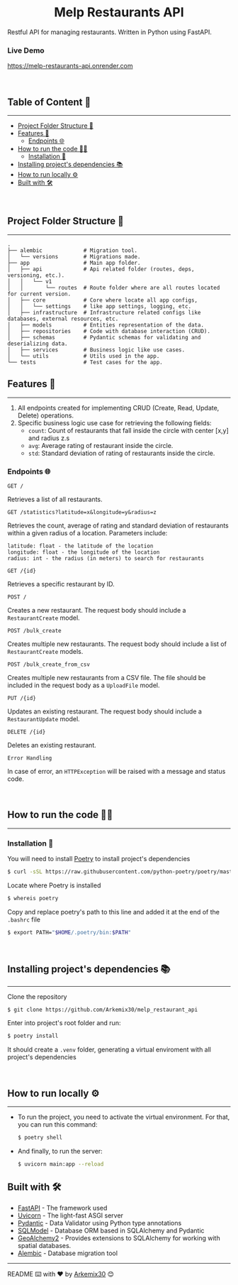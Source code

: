 <h1 align="center">Melp Restaurants API</h1>

Restful API for managing restaurants. Written in Python using FastAPI.
<br>

### Live Demo
https://melp-restaurants-api.onrender.com

<br>

## Table of Content 📑
---
- [Project Folder Structure 📂](#project-folder-structure-📂)
- [Features 🚀](#features-🚀)
    - [Endpoints 🌐](#endpoints-🌐)
- [How to run the code 🏃‍♂️](#how-to-run-the-code-🏃‍♂️)
    - [Installation 🔧](#installation-🔧)
- [Installing project's dependencies 📚](#installing-projects-dependencies-📚)
- [How to run locally ⚙️](#how-to-run-locally-⚙️)
- [Built with 🛠️](#built-with-🛠️)

<br>

## Project Folder Structure 📂
---

```
.
├── alembic             # Migration tool.
│   └── versions        # Migrations made.
├── app                 # Main app folder.
│   ├── api             # Api related folder (routes, deps, versioning, etc.).
│   │   └── v1
│   │       └── routes  # Route folder where are all routes located for current version.
│   ├── core            # Core where locate all app configs,
│   │   └── settings    # like app settings, logging, etc.
│   ├── infrastructure  # Infrastructure related configs like databases, external resources, etc.
│   ├── models          # Entities representation of the data.
│   ├── repositories    # Code with database interaction (CRUD).
│   ├── schemas         # Pydantic schemas for validating and deserializing data.
│   ├── services        # Business logic like use cases.
│   └── utils           # Utils used in the app.
└── tests               # Test cases for the app.
```

## Features 🚀
---

1. All endpoints created for implementing CRUD (Create, Read, Update, Delete) operations.
2. Specific business logic use case for retrieving the following fields:
    * `count`: Count of restaurants that fall inside the circle with center [x,y] and radius z.s
    * `avg`: Average rating of restaurant inside the circle.
    * `std`: Standard deviation of rating of restaurants inside the circle.

### Endpoints 🌐

`GET /`

Retrieves a list of all restaurants.

`GET /statistics?latitude=x&longitude=y&radius=z`

Retrieves the count, average of rating and standard deviation of restaurants within a given radius of a location. Parameters include:

    latitude: float - the latitude of the location
    longitude: float - the longitude of the location
    radius: int - the radius (in meters) to search for restaurants

`GET /{id}`

Retrieves a specific restaurant by ID.

`POST /`

Creates a new restaurant. The request body should include a `RestaurantCreate` model.

`POST /bulk_create`

Creates multiple new restaurants. The request body should include a list of `RestaurantCreate` models.

`POST /bulk_create_from_csv`

Creates multiple new restaurants from a CSV file. The file should be included in the request body as a `UploadFile` model.

`PUT /{id}`

Updates an existing restaurant. The request body should include a `RestaurantUpdate` model.

`DELETE /{id}`

Deletes an existing restaurant.

`Error Handling`

In case of error, an `HTTPException` will be raised with a message and status code.

<br>

## How to run the code 🏃‍♂️
---
### Installation 🔧

You will need to install [Poetry](https://python-poetry.org/) to install project's dependencies

```bash
$ curl -sSL https://raw.githubusercontent.com/python-poetry/poetry/master/get-poetry.py | python3 -
```

Locate where Poetry is installed

```bash
$ whereis poetry
```

Copy and replace poetry's path to this line and added it at the end of the `.bashrc` file

```bash
$ export PATH="$HOME/.poetry/bin:$PATH"
```

<br>

## Installing project's dependencies 📚
---

Clone the repository

  ```bash
  $ git clone https://github.com/Arkemix30/melp_restaurant_api
  ```

Enter into project's root folder and run:

```bash
$ poetry install
```

It should create a `.venv` folder, generating a virtual enviroment with all project's dependencies

<br>

## How to run locally ⚙️
---

* To run the project, you need to activate the virtual environment.
  For that, you can run this command:

  ```bash
  $ poetry shell
  ```

* And finally, to run the server:

  ```bash
  $ uvicorn main:app --reload
  ```

## Built with 🛠️

* [FastAPI](https://fastapi.tiangolo.com/) - The framework used
* [Uvicorn](https://www.uvicorn.org/) - The light-fast ASGI server
* [Pydantic](https://docs.pydantic.dev/) - Data Validator using Python type annotations
* [SQLModel](https://sqlmodel.tiangolo.com/) - Database ORM based in SQLAlchemy and Pydantic
* [GeoAlchemy2](https://geoalchemy-2.readthedocs.io/en/latest/index.html) - Provides extensions to SQLAlchemy for working with spatial databases.
* [Alembic](https://alembic.sqlalchemy.org/en/latest/front.html) - Database migration tool

---

README ⌨️ with ❤️ by [Arkemix30](https://github.com/Arkemix) 😊
